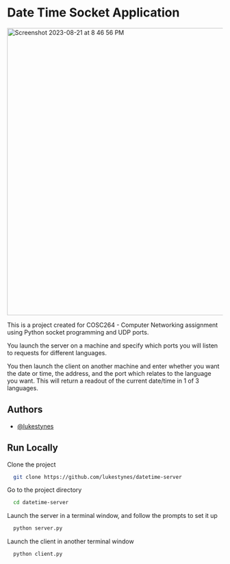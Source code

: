 
# Date Time Socket Application

<img width="669" alt="Screenshot 2023-08-21 at 8 46 56 PM" src="https://github.com/lukestynes/datetime-server/assets/11674345/f12f0094-63e3-458a-ace6-0c27b2f7f967">


This is a project created for COSC264 - Computer Networking assignment using Python socket programming and UDP ports.

You launch the server on a machine and specify which ports you will listen to requests for different languages.

You then launch the client on another machine and enter whether you want the date or time, the address, and the port which relates to the language you want. This will return a readout of the current date/time in 1 of 3 languages.


## Authors

- [@lukestynes](https://www.github.com/lukestynes)


## Run Locally

Clone the project

```bash
  git clone https://github.com/lukestynes/datetime-server
```

Go to the project directory

```bash
  cd datetime-server
```

Launch the server in a terminal window, and follow the prompts to set it up

```bash
  python server.py
```

Launch the client in another terminal window

```bash
  python client.py
```
